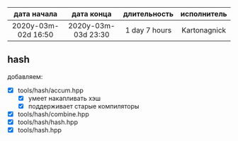 
|     дата начала     |     дата конца      | длительность  | исполнитель  |
|:-------------------:|:-------------------:|:-------------:|:------------:|
| 2020y-03m-02d 16:50 | 2020y-03m-03d 23:30 | 1 day 7 hours | Kartonagnick |

hash
----

добавляем:
 - [x] tools/hash/accum.hpp
   - [x] умеет накапливать хэш
   - [x] поддерживает старые компиляторы
 - [x] tools/hash/combine.hpp
 - [x] tools/hash/hash.hpp
 - [x] tools/hash.hpp
